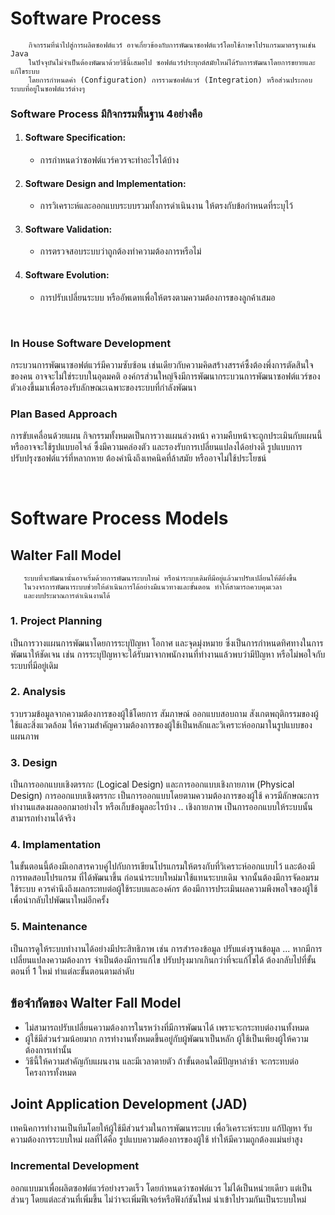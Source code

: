 # Software Process

```text
    กิจกรรมที่นำไปสู่การผลิตซอฟต์แวร์ อาจเกี่ยวข้องกับการพัฒนาซอฟต์แวร์โดยใช้ภาษาโปรแกรมมาตรฐานเช่น Java
    ในปัจจุบันไม่จำเป็นต้องพัฒนาด้วยวิธีนี้เสมอไป ซอฟต์แวร์ประยุกต์สมัยใหม่ได้รับการพัฒนาโดยการขยายและแก้ไขระบบ
    โดยการกำหนดค่า (Configuration) การรวมซอฟต์แวร์ (Integration) หรือส่วนประกอบระบบที่อยู่ในซอฟต์แวร์ต่างๆ
```

### Software Process มีกิจกรรมพื้นฐาน 4อย่างคือ
1. #### Software Specification: 
   - การกำหนดว่าซอฟต์แวร์ควรจะทำอะไรได้บ้าง

2. #### Software Design and Implementation: 
   - การวิเคราะห์และออกแบบระบบรวมทั้งการดำเนินงาน ให้ตรงกับข้อกำหนดที่ระบุไว้

3. #### Software Validation: 
   - การตรวจสอบระบบว่าถูกต้องทำความต้องการหรือไม่

4. #### Software Evolution: 
   - การปรับเปลี่ยนระบบ หรืออัพเดทเพื่อให้ตรงตามความต้องการของลูกค้าเสมอ

<br>


### In House Software Development

กระบวนการพัฒนาซอฟต์แวร์มีความซับซ้อน เช่นเดียวกับความคิดสร้างสรรค์ซึ้งต้องพึ่งการตัดสินใจของคน อาจจะไม่ใช่ระบบในอุดมคติ
องค์กรส่วนใหญ่จึงมีการพัฒนากระบวนการพัฒนาซอฟต์แวร์ของตัวเองขึ้นมาเพื่อรองรับลักษณะเฉพาะของระบบที่กำลังพัฒนา



### Plan Based Approach
การขับเคลื่อนด้วยแผน กิจกรรมทั้งหมดเป็นการวางแผนล่วงหน้า ความคืบหน้าจะถูกประเมินกับแผนนี้ หรืออาจจะใช้รูปแบบอไจล์
ซึ้งมีความคล่องตัว และรองรับการเปลี่ยนแปลงได้อย่างดี รูปแบบการปรับปรุงซอฟต์แวร์ที่หลากหาย ต้องคำนึงถึงเทคนิคที่ล้าสมัย หรืออาจไม่ใช้ประโยชน์

<br>

# Software Process Models

## Walter Fall Model
```text
   ระบบที่จะพัฒนานั้นอาจเริ่มด้วยการพัฒนาระบบใหม่ หรือนำระบบเดิมที่มีอยู่แล้วมาปรับเปลี่ยนให้ดียิ่งขึ้น 
   ในวงจรการพัฒนาระบบช่วยให้ดำเนินการได้อย่างมีแนวทางและขั้นตอน ทำให้สามารถควบคุมเวลา 
   และงบประมาณการดำเนินงานได้
```

### 1. Project Planning

เป็นการวางแผนการพัฒนาโดยการระบุปัญหา โอกาศ และจุดมุ่งหมาย ซึ่งเป็นการกำหนดทิศทางในการพัฒนาให้ชัดเจน
เช่น การระบุปัญหาจะได้รับมาจากพนักงานที่ทำงานแล้วพบว่ามีปัญหา หรือไม่พอใจกับระบบที่มีอยู่เดิม

### 2. Analysis

รวบรวมข้อมูลจากความต้องการของผู้ใช้โดยการ สัมภาษณ์ ออกแบบสอบถาม สังเกตพฤติกรรมของผู้ใช้และสิ่งแวดล้อม 
ให้ความสำคัญความต้องการของผู้ใช้เป็นหลักและวิเคราะห์ออกมาในรูปแบบของแผนภาพ

### 3. Design

เป็นการออกแบบเชิงตรรกะ (Logical Design) และการออกแบบเชิงกายภาพ (Physical Design)
การออกแบบเชิงตรรกะ เป็นการออกแบบโดยตามความต้องการของผู้ใช้ ควรมีลักษณะการทำงานแสดงผลออกมาอย่างไร
หรือเก็บข้อมูลอะไรบ้าง .. เชิงกายภาพ เป็นการออกแบบให้ระบบนั้นสามารถทำงานได้จริง

### 4. Implamentation

ในขั้นตอนนี้ต้องมีเอกสารควบคู่ไปกับการเขียนโปรแกรมให้ตรงกับที่วิเคราะห์ออกแบบไว้ และต้องมีการทดสอบโปรแกรม
ที่ได้พัฒนาขึ้น ก่อนนำระบบใหม่มาใช้แทนระบบเดิม จากนั้นต้องมีการจัดอมรมใช้ระบบ ควรคำนึงถึงผลกระทบต่อผู้ใช้ระบบและองค์กร
ต้องมีกาารประเมินผลความพึงพอใจของผู้ใช้ เพื่อนำกลับไปพัฒนาใหม่อีกครั้ง

### 5. Maintenance

เป็นการดูให้ระบบทำงานได้อย่างมีประสิทธิภาพ เช่น การสำรองข้อมูล ปรับแต่งฐานข้อมูล ... หากมีการเปลี่ยนแปลงความต้องการ
จำเป็นต้องมีการแก้ไข ปรับปรุงมากเกินกว่าที่จะแก้ไขได้ ต้องกลับไปที่ขั้นตอนที่ 1 ใหม่ ทำแต่ละขั้นตอนตามลำดับ

## ข้อจำกัดของ Walter Fall Model

 - ไม่สามารถปรับเปลี่ยนความต้องการในรหว่างที่มีการพัฒนาได้ เพราะจะกระทบต่องานทั้งหมด
 - ผู้ใช้มีส่วนร่วมน้อยมาก การทำงานทั้งหมดขึ้นอยู่กับผู้พัฒนาเป็นหลัก ผู้ใช้เป็นเพียงผู้ให้ความต้องการเท่านั้น
 - วิธีนี้ให้ความสำคัญกับแผนงาน และมีเวลาตายตัว ถ้าขั้นตอนใดมีปัญหาล่าช้า จะกระทบต่อโครงการทั้งหมด


## Joint Application Development (JAD)

เทคนิคการทำงานเป็นทีมโดยให้ผู้ใช้มีส่วนร่วมในการพัฒนาระบบ เพื่อวิเคราะห์ระบบ แก้ปัญหา  รับความต้องการระบบใหม่
ผลที่ได้คือ รูปแบบความต้องการของผู้ใช้ ทำให้มีความถูกต้องแม่นยำสูง

###  Incremental Development

ออกแบบมาเพื่อผลิตซอฟต์แวร์อย่างรวดเร็ว โดยกำหนดว่าซอฟต์แวร ไม่ได้เป็นหน่วยเดียว แต่เป็นส่วนๆ
โดยแต่ละส่วนที่เพิ่มขึ้น ไม่ว่าจะเพิ่มฟีเจอร์หรือฟังก์ชันใหม่ นำเข้าไปรวมกันเป็นระบบใหม่
